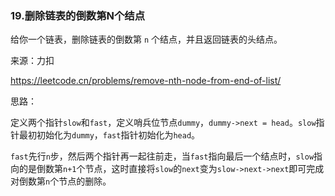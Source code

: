 ### 19.删除链表的倒数第N个结点

给你一个链表，删除链表的倒数第 `n` 个结点，并且返回链表的头结点。

来源：力扣

https://leetcode.cn/problems/remove-nth-node-from-end-of-list/



思路：

​		定义两个指针`slow`和`fast`，定义哨兵位节点`dummy`，`dummy->next = head`。`slow`指针最初初始化为`dummy`，`fast`指针初始化为`head`。

​	`fast`先行`n`步，然后两个指针再一起往前走，当`fast`指向最后一个结点时，`slow`指向的是倒数第`n+1`个节点，这时直接将`slow`的`next`变为`slow->next->next`即可完成对倒数第`n`个节点的删除。